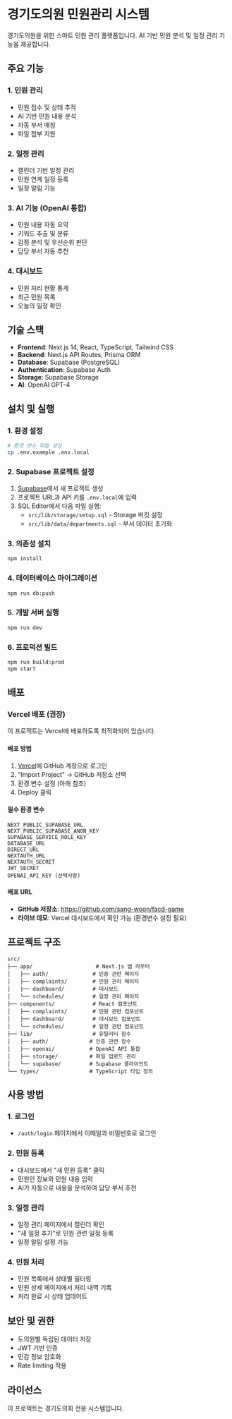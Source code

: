# 경기도의원 민원관리 시스템

경기도의원을 위한 스마트 민원 관리 플랫폼입니다. AI 기반 민원 분석 및 일정 관리 기능을 제공합니다.

## 주요 기능

### 1. 민원 관리
- 민원 접수 및 상태 추적
- AI 기반 민원 내용 분석
- 자동 부서 매칭
- 파일 첨부 지원

### 2. 일정 관리
- 캘린더 기반 일정 관리
- 민원 연계 일정 등록
- 일정 알림 기능

### 3. AI 기능 (OpenAI 통합)
- 민원 내용 자동 요약
- 키워드 추출 및 분류
- 감정 분석 및 우선순위 판단
- 담당 부서 자동 추천

### 4. 대시보드
- 민원 처리 현황 통계
- 최근 민원 목록
- 오늘의 일정 확인

## 기술 스택

- **Frontend**: Next.js 14, React, TypeScript, Tailwind CSS
- **Backend**: Next.js API Routes, Prisma ORM
- **Database**: Supabase (PostgreSQL)
- **Authentication**: Supabase Auth
- **Storage**: Supabase Storage
- **AI**: OpenAI GPT-4

## 설치 및 실행

### 1. 환경 설정

```bash
# 환경 변수 파일 생성
cp .env.example .env.local
```

### 2. Supabase 프로젝트 설정

1. [Supabase](https://supabase.com)에서 새 프로젝트 생성
2. 프로젝트 URL과 API 키를 `.env.local`에 입력
3. SQL Editor에서 다음 파일 실행:
   - `src/lib/storage/setup.sql` - Storage 버킷 설정
   - `src/lib/data/departments.sql` - 부서 데이터 초기화

### 3. 의존성 설치

```bash
npm install
```

### 4. 데이터베이스 마이그레이션

```bash
npm run db:push
```

### 5. 개발 서버 실행

```bash
npm run dev
```

### 6. 프로덕션 빌드

```bash
npm run build:prod
npm start
```

## 배포

### Vercel 배포 (권장)

이 프로젝트는 Vercel에 배포하도록 최적화되어 있습니다.

#### 배포 방법
1. [Vercel](https://vercel.com)에 GitHub 계정으로 로그인
2. "Import Project" → GitHub 저장소 선택
3. 환경 변수 설정 (아래 참조)
4. Deploy 클릭

#### 필수 환경 변수
```
NEXT_PUBLIC_SUPABASE_URL
NEXT_PUBLIC_SUPABASE_ANON_KEY
SUPABASE_SERVICE_ROLE_KEY
DATABASE_URL
DIRECT_URL
NEXTAUTH_URL
NEXTAUTH_SECRET
JWT_SECRET
OPENAI_API_KEY (선택사항)
```

#### 배포 URL
- **GitHub 저장소**: https://github.com/sang-woon/facd-game
- **라이브 데모**: Vercel 대시보드에서 확인 가능 (환경변수 설정 필요)

## 프로젝트 구조

```
src/
├── app/                    # Next.js 앱 라우터
│   ├── auth/              # 인증 관련 페이지
│   ├── complaints/        # 민원 관리 페이지
│   ├── dashboard/         # 대시보드
│   └── schedules/         # 일정 관리 페이지
├── components/            # React 컴포넌트
│   ├── complaints/        # 민원 관련 컴포넌트
│   ├── dashboard/         # 대시보드 컴포넌트
│   └── schedules/         # 일정 관련 컴포넌트
├── lib/                   # 유틸리티 함수
│   ├── auth/             # 인증 관련 함수
│   ├── openai/           # OpenAI API 통합
│   ├── storage/          # 파일 업로드 관리
│   └── supabase/         # Supabase 클라이언트
└── types/                # TypeScript 타입 정의
```

## 사용 방법

### 1. 로그인
- `/auth/login` 페이지에서 이메일과 비밀번호로 로그인

### 2. 민원 등록
- 대시보드에서 "새 민원 등록" 클릭
- 민원인 정보와 민원 내용 입력
- AI가 자동으로 내용을 분석하여 담당 부서 추천

### 3. 일정 관리
- 일정 관리 페이지에서 캘린더 확인
- "새 일정 추가"로 민원 관련 일정 등록
- 일정 알림 설정 가능

### 4. 민원 처리
- 민원 목록에서 상태별 필터링
- 민원 상세 페이지에서 처리 내역 기록
- 처리 완료 시 상태 업데이트

## 보안 및 권한

- 도의원별 독립된 데이터 저장
- JWT 기반 인증
- 민감 정보 암호화
- Rate limiting 적용

## 라이선스

이 프로젝트는 경기도의회 전용 시스템입니다.